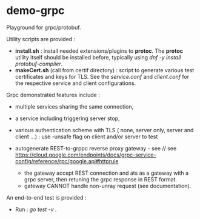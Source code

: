 # demo-grpc
Playground for grpc/protobuf. 

Utility scripts are provided :

* **install.sh** : install needed extensions/plugins to **protoc**. The **protoc** utility itself should be installed before, typically using *dnf -y install protobuf-complier*.
* **makeCert.sh** (call from certif directory) : script to generate various test certificates and keys for TLS. See the *service.conf* and *client.conf* for the respective service and client configurations.

Grpc demonstrated features include :

* multiple services sharing the same connection,
* a service including triggering server stop,
* various authentication scheme with TLS ( none, server only, server and client ...) : use -unsafe flag on client and/or server to test

* autogenerate REST-to-grppc reverse proxy gateway - see // see https://cloud.google.com/endpoints/docs/grpc-service-config/reference/rpc/google.api#httprule
    + the gateway accept REST connection and ats as a gateway with a grpc server, then retuning the grpc response in REST format.
    + gateway CANNOT handle non-unray request (see documentation).

An end-to-end test is provided :

* Run : *go test -v .*

